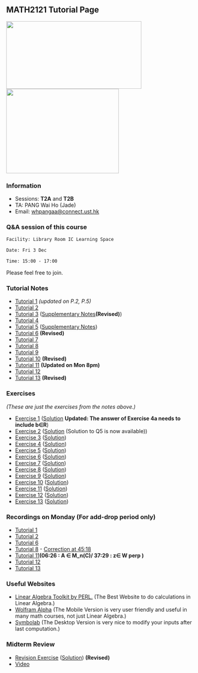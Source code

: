 ## MATH2121 Tutorial Page
<img src= "Elmo.png" width="360" height="180">
<img src= "https://scontent-hkg4-2.xx.fbcdn.net/v/t1.6435-9/247036319_866615780703803_2345663964787519475_n.jpg?_nc_cat=110&ccb=1-5&_nc_sid=825194&_nc_ohc=EvGmDGxc3LsAX-tTJF8&_nc_ht=scontent-hkg4-2.xx&oh=e52f1958ad113b4fc3465030eed2bd24&oe=61957BB0" width="300" height="225">

### Information
- Sessions: **T2A** and **T2B**
- TA: PANG Wai Ho (Jade)
- Email: whpangaa@connect.ust.hk
<!-- - **🙏🙏🙏 Please Fill in the SFQ Survey on Canvas or https://asset.ust.hk/asset/mobile.do?iLearn=true 🙏🙏🙏** -->

### Q&A session of this course 
```diff
Facility: Library Room IC Learning Space

Date: Fri 3 Dec

Time: 15:00 - 17:00
```
Please feel free to join.

<!-- {height="700px" width="700px"} -->
### Tutorial Notes
<!-- - <a href="https://hkustconnect-my.sharepoint.com/:b:/g/personal/whpangaa_connect_ust_hk/EZiM5gyO2oJEs3jrJ7mtvqoBAOMY2Z5pUip7BCXoAqJ2pA?e=LOyZP6" target="_blank">Tutorial 1</a> (<a href="https://hkustconnect-my.sharepoint.com/:b:/g/personal/whpangaa_connect_ust_hk/Ebpd_ZeCd_RJuAuC9qhDZzABZ5WsCuVoMGwmN7ZvPSiPDw?e=xtaOfO">Solution</a>) -->

- [Tutorial 1](https://hkustconnect-my.sharepoint.com/:b:/g/personal/whpangaa_connect_ust_hk/EZiM5gyO2oJEs3jrJ7mtvqoBAOMY2Z5pUip7BCXoAqJ2pA?e=LOyZP6) _(updated on P.2, P.5)_
- [Tutorial 2](https://hkustconnect-my.sharepoint.com/:b:/g/personal/whpangaa_connect_ust_hk/EW9fywG0xFVJtWwjK4bThAcBP9a6ByRy07K2sM1pq2X81g?e=qpCkO2)
- [Tutorial 3](https://hkustconnect-my.sharepoint.com/:b:/g/personal/whpangaa_connect_ust_hk/EbiqZ5af3aZDvVIEk6DmaiQBPoe4LDX_8pC26Ge9e1b0Vg?e=54g53S) ([Supplementary Notes](https://hkustconnect-my.sharepoint.com/:b:/g/personal/whpangaa_connect_ust_hk/EeMPfHJuE65KlgKJKYoQBkMBW2PAsfpjmU9gi7TJ36k0Iw?e=9HwIWq)**(Revised)**)
- [Tutorial 4](https://hkustconnect-my.sharepoint.com/:b:/g/personal/whpangaa_connect_ust_hk/ESGmWXQwz4xBtkVeCNiy5d8BJLPGjY7gfJvzZT2V91o5oQ?e=PLbuov)
- [Tutorial 5](https://hkustconnect-my.sharepoint.com/:b:/g/personal/whpangaa_connect_ust_hk/Efv8qJWbvsNAhMYiI7XzSxEBsiM4ulAZpyyMPt-QKVTkAA?e=MTcdQT)       ([Supplementary Notes](https://hkustconnect-my.sharepoint.com/:b:/g/personal/whpangaa_connect_ust_hk/EW0iil_GDTBMmpd-u8iBLF8BGHekQntN8-pKFy6JZWDOlw?e=Udewyd))
- [Tutorial 6](https://hkustconnect-my.sharepoint.com/:b:/g/personal/whpangaa_connect_ust_hk/EXXIFJLiQx5Mr2BnVrAZW-QBMFC21WCB2jkVxjZsRB7A7Q?e=camQOa) **(Revised)**
- [Tutorial 7](https://hkustconnect-my.sharepoint.com/:b:/g/personal/whpangaa_connect_ust_hk/EXEHDEfWV1FGtk_uI1Ui9ogBbpDU8Cv3Logwl2y2Gmt6vg?e=InM6fW)
- [Tutorial 8](https://hkustconnect-my.sharepoint.com/:b:/g/personal/whpangaa_connect_ust_hk/ET1iCv4oUXpNkpCK4sgNitgBqJtbCdyg556_e74IZL9nJA?e=F4lCTO)
- [Tutorial 9](https://hkustconnect-my.sharepoint.com/:b:/g/personal/whpangaa_connect_ust_hk/ESBWMefa_S5GlEgjUHBIaocBCOgWYnRBBiI7FxnnZau61A?e=XujYsc)
- [Tutorial 10](https://hkustconnect-my.sharepoint.com/:b:/g/personal/whpangaa_connect_ust_hk/EV6Hzc-vEOtMs532lBaaSsABMzomqgKf0HBs_4TtMXNY-Q?e=DslIQi) **(Revised)**
- [Tutorial 11](https://hkustconnect-my.sharepoint.com/:b:/g/personal/whpangaa_connect_ust_hk/EW5_TSwG2YVHiZbCwXNR1psBhHNLwnMSWZHSpl6U9P708A?e=y1wrN6) **(Updated on Mon 8pm)**
- [Tutorial 12](https://hkustconnect-my.sharepoint.com/:b:/g/personal/whpangaa_connect_ust_hk/EVwq7LVf6ntDpxU0MLzK-EgBiB4eH5uK_KSSjNXIPPvhag?e=qgZrvF)
- [Tutorial 13](https://hkustconnect-my.sharepoint.com/:b:/g/personal/whpangaa_connect_ust_hk/EQF5SDKDKSVKunMNGVFzy2QBcAUd09ubvuPlNkDQ75HLmw?e=9cdLWe) **(Revised)**

### Exercises
 _(These are just the exercises from the notes above.)_
- [Exercise 1](https://hkustconnect-my.sharepoint.com/:b:/g/personal/whpangaa_connect_ust_hk/Ebpd_ZeCd_RJuAuC9qhDZzABZ5WsCuVoMGwmN7ZvPSiPDw?e=xtaOfO) ([Solution](https://hkustconnect-my.sharepoint.com/:b:/g/personal/whpangaa_connect_ust_hk/ERbNRtMgRP1DmoBlBVhegooB1AtBu5GYP7Us3CMbBMgewA?e=37fjir) **Updated: The answer of Exercise 4a needs to include b∈R**)
- [Exercise 2](https://hkustconnect-my.sharepoint.com/:b:/g/personal/whpangaa_connect_ust_hk/EVd_vuQAGOlHhNGu7s9v5doB8QWXU1rLxQvs2jxf8M1ctg?e=Xu0s90) ([Solution](https://hkustconnect-my.sharepoint.com/:b:/g/personal/whpangaa_connect_ust_hk/EZaG7kMcJ71BvcyVCBr3kloBarsCpwQj7MHh3KPO2tgbqQ?e=WRpbBB) (Solution to Q5 is now available))
- [Exercise 3](https://hkustconnect-my.sharepoint.com/:b:/g/personal/whpangaa_connect_ust_hk/EViRQP3j-LFFrskgyVSCDl0BhN_ztwHR7L5RY419OAYRvQ?e=mf40gE) ([Solution](https://hkustconnect-my.sharepoint.com/:b:/g/personal/whpangaa_connect_ust_hk/EfMVUN13OJJOmlFbcRVhBl4Bk-nly2Ya8mOdg7lmTbUeUg?e=B6tJTw))
- [Exercise 4](https://hkustconnect-my.sharepoint.com/:b:/g/personal/whpangaa_connect_ust_hk/EXv3hnUSfJtKk3RI0kUWe_gBVCwOO5V0jxd65QsBNY9yBQ?e=FQazaj) ([Solution](https://hkustconnect-my.sharepoint.com/:b:/g/personal/whpangaa_connect_ust_hk/EXi9MbKZceBFgQ4dcczCb74BtPvHNVNVVeGZp_LZPJKUuA?e=dc1Pns))
- [Exercise 5](https://hkustconnect-my.sharepoint.com/:b:/g/personal/whpangaa_connect_ust_hk/EU12qJ0U9AVOhFwvAi4qeOkB4cfC_e1WpTU_TQmy3hfaPw?e=hewQps) ([Solution](https://hkustconnect-my.sharepoint.com/:b:/g/personal/whpangaa_connect_ust_hk/ETmz_93nfA9CnXqshNnNlR4BZoODT592rmdDFxfP2d5bRg?e=pOw3sO))
- [Exercise 6](https://hkustconnect-my.sharepoint.com/:b:/g/personal/whpangaa_connect_ust_hk/EeYervohQfVKk8cVSojBbx4BKHpAxtHTFOHdangzRwL-BA?e=fzBRz6) ([Solution](https://hkustconnect-my.sharepoint.com/:b:/g/personal/whpangaa_connect_ust_hk/EabzBIeNAGtBsAHXi3TH9AEBTy2MiaDwCvxTKwoe4u3GFw?e=APEMLB))
- [Exercise 7](https://hkustconnect-my.sharepoint.com/:b:/g/personal/whpangaa_connect_ust_hk/EcEzm_B5gExNrfal2BenoR0BuDfDTfPfG0Ftx9c9Jk6CFQ?e=cZdQd0) ([Solution](https://hkustconnect-my.sharepoint.com/:b:/g/personal/whpangaa_connect_ust_hk/Ede9L9tp6d9BqIkfwKVCvy4BoHrLYpyRz-o08ONSm90vjg?e=v5m7gd))
- [Exercise 8](https://hkustconnect-my.sharepoint.com/:b:/g/personal/whpangaa_connect_ust_hk/EVySVbdZJO1MmZjqCcJQj_gBV0Cqfe_M6xvX_OFJV2igFw?e=f7IZBc) ([Solution](https://hkustconnect-my.sharepoint.com/:b:/g/personal/whpangaa_connect_ust_hk/ERfXGfpBf4dErgfpqW5o0M4BWBdZjwG0btuBMHUBD_GWWg?e=xI3bNi))
- [Exercise 9](https://hkustconnect-my.sharepoint.com/:b:/g/personal/whpangaa_connect_ust_hk/EZUeneTsC91MueeTylzB76cBZjxy_KctvwGcWwkSp6xVGw?e=gpFIur) ([Solution](https://hkustconnect-my.sharepoint.com/:b:/g/personal/whpangaa_connect_ust_hk/EUXGgMg0WC1AlIhaBQLm71UBEF5pgEGM9bmgtJ7dF3HMWQ?e=js3VSq))
- [Exercise 10](https://hkustconnect-my.sharepoint.com/:b:/g/personal/whpangaa_connect_ust_hk/Ec2x-NbPjmhCrH2VR_TItAUBJKa4WK_sgx9h7xIoFSl5HQ?e=DBN5Pz) ([Solution](https://hkustconnect-my.sharepoint.com/:b:/g/personal/whpangaa_connect_ust_hk/EaEEvPfKQTNFp1A9lolwOp0BYp3-ueXNWfzUxlIA3FKxMQ?e=6psEFI))
- [Exercise 11](https://hkustconnect-my.sharepoint.com/:b:/g/personal/whpangaa_connect_ust_hk/ET4Ca8dG-npFgJ5WfrxDSY8B9eq55EnOuFpSwclEY5JTBw?e=Lksj55) ([Solution](https://hkustconnect-my.sharepoint.com/:b:/g/personal/whpangaa_connect_ust_hk/ESV3NBy89rZOs0tpuLvr6F0BuGP5HFlYujrl44_lsFz4eA?e=zNPBfK))
- [Exercise 12](https://hkustconnect-my.sharepoint.com/:b:/g/personal/whpangaa_connect_ust_hk/ESVDARjc8G5PjwXUdCailnUBvZBxr5fQXzSUpxpc8DFdjw?e=Bput6Q) ([Solution](https://hkustconnect-my.sharepoint.com/:b:/g/personal/whpangaa_connect_ust_hk/ESjxGvXf43xBntiHfQ4GihQBIZ63qxf-BopSnqVPS2mzSg?e=BrDGsZ))
- [Exercise 13](https://hkustconnect-my.sharepoint.com/:b:/g/personal/whpangaa_connect_ust_hk/EfMVTqg9a65MgL6htiAwSDEBl6KqOGav9-alBrsS5F3-GQ?e=AVEzxd)
([Solution](https://hkustconnect-my.sharepoint.com/:b:/g/personal/whpangaa_connect_ust_hk/EfuMXGVyVmhFmpT9Ja2ebZEBDRwTMbc4p5pmCck5--XgpA?e=uqbIJx))

### Recordings on Monday (For add-drop period only)

- [Tutorial 1](https://hkust.zoom.us/rec/share/BqND1gW3w8kO2-Efft3MOgUcIxvHNeBS0EboK22mKZkG1AS-yRpbse6A_lkRQmCm.2hWU07XDoH71T-Ct)
- [Tutorial 2](https://hkust.zoom.us/rec/play/FhRz60HYl-t3T3CeaxgqnNZ0UkUppeW5mxrCLjHmXzusTi-rM2BLD67lBZW3jA0SBpa_crSND0NR4wjN.aTJq6WYAvAO9kdB0?autoplay=true&continueMode=true&startTime=1631525652000)
- [Tutorial 6](https://hkust.zoom.us/rec/share/28G1g2Wh6op88fNNCO0SdDTAB7_XY98x3X_sVsWBpqhru8zsrRlTEueefvEr2_17.aichyyCmmPKvDfqL)
- [Tutorial 8](https://hkust.zoom.us/rec/share/fmYBgznd4zs_XKRz_MU4n2ejFfVGLYrQz8y9D45goUFjTDitIrD4ulxZDAppUD6O.S9hmS5TZiTtV1rYJ?startTime=1635498787000) - [Correction at 45:18](https://hkustconnect-my.sharepoint.com/:i:/g/personal/whpangaa_connect_ust_hk/EQ0h8Q1vOWRHoDV2MrMq7sUBT2Tv6zyM_QLQSeDz3Wis5g?e=nZfxrO)
- [Tutorial 11](https://hkust.zoom.us/rec/share/ooFGbzDKBKMWG0RZjLjvUxq51uv8VVdG9ZTJX-tjM3ytGqFwTdqNTYdul7IcrH0t.y4VlbU4AXzedMHAE)**(06:26 : A ∈ M_n(C)/ 37:29 : z∈ W perp )**
- [Tutorial 12](https://hkust.zoom.us/rec/share/Ab2qMs5k11blEnvBjyic3kUTExg2XfUNaQ_drVp6uGF_6dI8hgGSj7sH7DZfPOaE.D5xtcNMo5XDQKOn-)
- [Tutorial 13](https://hkust.zoom.us/rec/share/Jnvfm_CpFxaJUcTZVNnk_WPtQo_uwvbRgZxTm2dhGCFZ0NidGXroW981JbX-SaKA.Yd5rKrH4mG9GBebJ)

### Useful Websites

- [Linear Algebra Toolkit by PERL.](http://www.math.odu.edu/~bogacki/cgi-bin/lat.cgi) (The Best Website to do calculations in Linear Algebra.)
- [Wolfram Alpha](https://www.wolframalpha.com) (The Mobile Version is very user friendly and useful in many math courses, not just Linear Algebra.)
- [Symbolab](https://www.symbolab.com) (The Desktop Version is very nice to modify your inputs after last computation.)

### Midterm Review
- [Revision Exercise](https://hkustconnect-my.sharepoint.com/:b:/g/personal/whpangaa_connect_ust_hk/EduUJ7vTVJBGm2zlzm3kGbkBezmm_eEV30ks807xRE_OZw?e=lLMkyQ) ([Solution](https://hkustconnect-my.sharepoint.com/:b:/g/personal/whpangaa_connect_ust_hk/ESUa-f3QCw9HvubsJ7Pyp2gBXFbIE-WtLWvEJLmALkXiXA?e=dtvGbq)) **(Revised)**
- [Video](https://youtu.be/Lkls6OY8bVQ)

<!-- ### Markdown
Markdown is a lightweight and easy-to-use syntax for styling your writing. It includes conventions for

```markdown
Syntax highlighted code block

# Header 1
## Header 2
### Header 3

- Bulleted
- List

1. Numbered
2. List

**Bold** and _Italic_ and `Code` text

[Link](url) and ![Image](src)
```

For more details see [GitHub Flavored Markdown](https://guides.github.com/features/mastering-markdown/).

### Jekyll Themes

Your Pages site will use the layout and styles from the Jekyll theme you have selected in your [repository settings](https://github.com/jade-pang/MATH2121/settings/pages). The name of this theme is saved in the Jekyll `_config.yml` configuration file.

### Support or Contact

Having trouble with Pages? Check out our [documentation](https://docs.github.com/categories/github-pages-basics/) or [contact support](https://support.github.com/contact) and we’ll help you sort it out.
 -->
